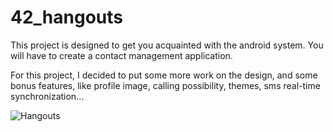 # 42_hangouts

This project is designed to get you acquainted with the android system. You will have to create a contact management application.

For this project, I decided to put some more work on the design, and some bonus features, like profile image, calling possibility, themes, sms real-time synchronization...

![Hangouts](docs/screenshots/demo.gif)
